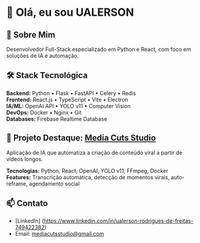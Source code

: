 # 👋 Olá, eu sou UALERSON

## 🚀 Sobre Mim
Desenvolvedor Full-Stack especializado em Python e React, com foco em soluções de IA e automação. 

## 🛠️ Stack Tecnológica

**Backend:** Python • Flask • FastAPI • Celery • Redis  
**Frontend:** React.js • TypeScript • Vite • Electron  
**IA/ML:** OpenAI API • YOLO v11 • Computer Vision  
**DevOps:** Docker • Nginx • Git  
**Databases:** Firebase Realtime Database  

## 🎯 Projeto Destaque: [Media Cuts Studio](https://github.com/ualers2/Media-Cuts-Studio)
Aplicação de IA que automatiza a criação de conteúdo viral a partir de vídeos longos.

**Tecnologias:** Python, React, OpenAI, YOLO v11, FFmpeg, Docker  
**Features:** Transcrição automática, detecção de momentos virais, auto-reframe, agendamento social


## 📫 Contato
- [LinkedIn] (https://www.linkedin.com/in/ualerson-rodrigues-de-freitas-749422382)
- Email: mediacutsstudio@gmail.com
